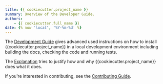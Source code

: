 ```yaml
---
title: {{ cookiecutter.project_name }}
summary: Overview of the Developer Guide.
authors:
    - {{ cookiecutter.full_name }} 
date: {% now 'local', '%Y-%m-%d' %}
---
```



The [Development Guide](dev-guide/development.md) gives advanced used instructions on how to install {{cookiecutter.project_name}} in a local development environment including building the docs, checking the code and running tests.

The [Explanation](dev-guide/explanation.md) tries to justify how and why {{cookiecutter.project_name}} does what it does.

If you're interested in contributing, see the [Contributing Guide](about/contributing.md).
